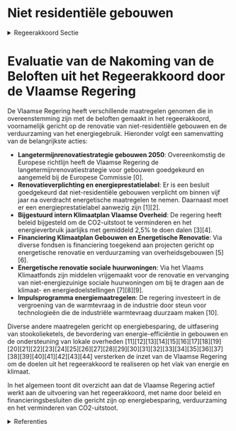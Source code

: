 # Niet residentiële gebouwen

<details>
        <summary>Regeerakkoord Sectie </summary>
        <p>1.2.2 Niet-residentiële gebouwen De Vlaamse regering werkt een lange termijn-doelstelling 2050 uit voor de renovatie van niet-residentiële gebouwen, zal ze op regelmatige basis evalueren en voert tussentijdse ijkpunten in die in lijn zijn met het Vlaamse klimaat- en energieplan 2030. Om de klimaatvoetafdruk van niet energiezuinige tertiaire gebouwen te reduceren, moeten ze vanaf 2021 uiterlijk vijf jaar na een notariële overdracht in volle eigendom grondig energetisch gerenoveerd worden. We werken een gebou-wenpas uit voor niet-residentiële gebouwen en voeren een energieprestatielabel in. Vanaf 2025 moeten alle grote niet-residentiële gebouwen waar de mogelijkheid tot verwarming of koeling in voorzien is, over een energiepresta-tielabel beschikken en vanaf 2030 moeten deze gebouwen een minimaal energieprestatielabel bereiken. De overheidsgebouwen op Vlaams grondgebied geven het goede voorbeeld door minstens 2 jaar eerder te voldoen aan het mini-maal energieprestatielabel. Vanaf 2021 kunnen geen stookolieketels meer geplaatst worden bij nieuwbouw en ingrijpende energetische renovaties. Wanneer er een aardgasnet in de straat ligt, mag vanaf 2021 een bestaande stookolieketel niet meer vervangen worden. De eigenaars worden over alle mogelijke alternatieven geïnformeerd. We verlengen de energielening aan 1% voor huidige doelgroepen (niet-commerciële rechtsper-sonen en coöperatieve vennootschappen). Ook de Vlaamse en lokale overheden nemen hun verantwoordelijkheid en geven het goede voor-beeld. Net zoals de Vlaamse Overheid zullen gemeenten, steden, intercommunales, OCMW’s, provincies en autonome gemeentebedrijven worden gevraagd dat zij hun broeikasgassen met 40% reduceren in 2030 ten opzichte van 2015 en vanaf 2020 per jaar een energiebesparing van 2,09% realiseren op het energieverbruik van hun gebouwenpark (inclusief technische infrastruc-tuur, exclusief onroerend erfgoed),. De Vlaamse overheid helpt de lokale besturen in de onder-linge kennisuitwisseling. De eigen Vlaamse doel-stelling wordt verscherpt naar 2,5% per jaar. Het Vlaams energie- en klimaatagentschap ontwikkelt hiervoor een monitoringsysteem. De Vlaamse overheid neemt zelf een voorbeeldrol op door haar vastgoedportefeuille via het Vlaams EnergieBedrijf en het Facilitair Bedrijf verder te optimaliseren en energie-efficiënter te maken. </p>
        </details> 

# Evaluatie van de Nakoming van de Beloften uit het Regeerakkoord door de Vlaamse Regering

De Vlaamse Regering heeft verschillende maatregelen genomen die in overeenstemming zijn met de beloften gemaakt in het regeerakkoord, voornamelijk gericht op de renovatie van niet-residentiële gebouwen en de verduurzaming van het energiegebruik. Hieronder volgt een samenvatting van de belangrijkste acties:

- **Langetermijnrenovatiestrategie gebouwen 2050**: Overeenkomstig de Europese richtlijn heeft de Vlaamse Regering de langetermijnrenovatiestrategie voor gebouwen goedgekeurd en aangemeld bij de Europese Commissie \[0\].
- **Renovatieverplichting en energieprestatielabel**: Er is een besluit goedgekeurd dat niet-residentiële gebouwen verplicht om binnen vijf jaar na overdracht energetische maatregelen te nemen. Daarnaast moet er een energieprestatielabel aanwezig zijn \[1\]\[2\].
- **Bijgestuurd intern Klimaatplan Vlaamse Overheid**: De regering heeft beleid bijgesteld om de CO2-uitstoot te verminderen en het energieverbruik jaarlijks met gemiddeld 2,5% te doen dalen \[3\]\[4\].
- **Financiering Klimaatplan Gebouwen en Energetische Renovatie**: Via diverse fondsen is financiering toegekend aan projecten gericht op energetische renovatie en verduurzaming van overheidsgebouwen \[5\]\[6\].
- **Energetische renovatie sociale huurwoningen**: Via het Vlaams Klimaatfonds zijn middelen vrijgemaakt voor de renovatie en vervanging van niet-energiezuinige sociale huurwoningen om bij te dragen aan de klimaat- en energiedoelstellingen \[7\]\[8\]\[9\].
- **Impulsprogramma energiemaatregelen**: De regering investeert in de vergroening van de warmtevraag in de industrie door steun voor technologieën die de industriële warmtevraag duurzaam maken \[10\].

Diverse andere maatregelen gericht op energiebesparing, de uitfasering van stookolieketels, de bevordering van energie-efficiëntie in gebouwen en de ondersteuning van lokale overheden \[11\]\[12\]\[13\]\[14\]\[15\]\[16\]\[17\]\[18\]\[19\]\[20\]\[21\]\[22\]\[23\]\[24\]\[25\]\[26\]\[27\]\[28\]\[29\]\[30\]\[31\]\[32\]\[33\]\[34\]\[35\]\[36\]\[37\]\[38\]\[39\]\[40\]\[41\]\[42\]\[43\]\[44\] versterken de inzet van de Vlaamse Regering om de doelen uit het regeerakkoord te realiseren op het vlak van energie en klimaat.

In het algemeen toont dit overzicht aan dat de Vlaamse Regering actief werkt aan de uitvoering van het regeerakkoord, met name door beleid en financieringsbesluiten die gericht zijn op energiebesparing, verduurzaming en het verminderen van CO2-uitstoot.

<details>
        <summary> Referenties</summary>
        
**[\[0\]](https://beslissingenvlaamseregering.vlaanderen.be/?search=Vlaamse%20langetermijnrenovatiestrategie%20gebouwen%202050&dateOption=select&startDate=2020-05-29T08%3A00%3A00Z&endDate=2020-05-29T08%3A00%3A00Z)** : **(2020-05-29)** Vlaamse langetermijnrenovatiestrategie gebouwen 2050 

**[\[1\]](https://beslissingenvlaamseregering.vlaanderen.be/?search=Renovatieverplichting%20voor%20niet-residenti%C3%ABle%20gebouwen&dateOption=select&startDate=2021-05-07T08%3A00%3A00Z&endDate=2021-05-07T08%3A00%3A00Z)** : **(2021-05-07)** Renovatieverplichting voor niet-residentiële gebouwen 

**[\[2\]](https://beslissingenvlaamseregering.vlaanderen.be/?search=Renovatieverplichting%20voor%20niet-residenti%C3%ABle%20gebouwen&dateOption=select&startDate=2021-07-09T08%3A00%3A00Z&endDate=2021-07-09T08%3A00%3A00Z)** : **(2021-07-09)** Renovatieverplichting voor niet-residentiële gebouwen 

**[\[3\]](https://beslissingenvlaamseregering.vlaanderen.be/?search=Bijsturing%20intern%20Klimaatplan%20Vlaamse%20Overheid&dateOption=select&startDate=2021-07-16T06%3A00%3A00Z&endDate=2021-07-16T06%3A00%3A00Z)** : **(2021-07-16)** Bijsturing intern Klimaatplan Vlaamse Overheid 

**[\[4\]](https://beslissingenvlaamseregering.vlaanderen.be/?search=Bijsturing%20intern%20Klimaatplan%20Vlaamse%20overheid&dateOption=select&startDate=2022-07-15T08%3A00%3A00Z&endDate=2022-07-15T08%3A00%3A00Z)** : **(2022-07-15)** Bijsturing intern Klimaatplan Vlaamse overheid 

**[\[5\]](https://beslissingenvlaamseregering.vlaanderen.be/?search=Vlaams%20Klimaatfonds%202021%3A%20cofinanciering%20Klimaat%20Actieplan%20Gebouwen&dateOption=select&startDate=2022-12-23T09%3A00%3A00Z&endDate=2022-12-23T09%3A00%3A00Z)** : **(2022-12-23)** Vlaams Klimaatfonds 2021: cofinanciering Klimaat Actieplan Gebouwen 

**[\[6\]](https://beslissingenvlaamseregering.vlaanderen.be/?search=Plan%20Vlaamse%20Veerkracht%3A%20Besteding%20middelen%20Vlaams%20Klimaatfonds%20voor%20energetische%20renovatie%20gebouwen%20publieke%20sector&dateOption=select&startDate=2022-11-10T07%3A00%3A00Z&endDate=2022-11-10T07%3A00%3A00Z)** : **(2022-11-10)** Plan Vlaamse Veerkracht: Besteding middelen Vlaams Klimaatfonds voor energetische renovatie gebouwen publieke sector 

**[\[7\]](https://beslissingenvlaamseregering.vlaanderen.be/?search=Cofinanciering%20Vlaams%20Klimaatfonds%3A%20energetische%20renovaties%20en%20vervangingsbouw%20van%20sociale%20huurwoningen&dateOption=select&startDate=2022-07-08T08%3A00%3A00Z&endDate=2022-07-08T08%3A00%3A00Z)** : **(2022-07-08)** Cofinanciering Vlaams Klimaatfonds: energetische renovaties en vervangingsbouw van sociale huurwoningen 

**[\[8\]](https://beslissingenvlaamseregering.vlaanderen.be/?search=Cofinanciering%20Vlaams%20Klimaatfonds%20%28VKF%29%3A%20energetische%20renovaties%20en%20vervangingsbouw%20van%20sociale%20huurwoningen&dateOption=select&startDate=2023-12-08T09%3A00%3A00Z&endDate=2023-12-08T09%3A00%3A00Z)** : **(2023-12-08)** Cofinanciering Vlaams Klimaatfonds (VKF): energetische renovaties en vervangingsbouw van sociale huurwoningen 

**[\[9\]](https://beslissingenvlaamseregering.vlaanderen.be/?search=Wijzigingsbesluit%20energieprestatie%20sociale%20huisvesting&dateOption=select&startDate=2020-04-30T08%3A00%3A00Z&endDate=2020-04-30T08%3A00%3A00Z)** : **(2020-04-30)** Wijzigingsbesluit energieprestatie sociale huisvesting 

**[\[10\]](https://beslissingenvlaamseregering.vlaanderen.be/?search=Impulsprogramma%20energiemaatregelen%20ondernemingen%20voor%20onder%20meer%20de%20versnelde%20vergroening%20warmtevraag%20niet-ETS%20industrie%20in%20Vlaanderen&dateOption=select&startDate=2022-12-02T09%3A00%3A00Z&endDate=2022-12-02T09%3A00%3A00Z)** : **(2022-12-02)** Impulsprogramma energiemaatregelen ondernemingen voor onder meer de versnelde vergroening warmtevraag niet-ETS industrie in Vlaanderen 

**[\[11\]](https://beslissingenvlaamseregering.vlaanderen.be/?search=Actualisatie%20van%20het%20kader%20voor%20de%20Oproep%20%27Actieplan%20Energie-Effici%C3%ABntie%20en%20Klimaatimpact%20Vlaamse%20Overheid%202021-2025%27&dateOption=select&startDate=2021-07-16T06%3A00%3A00Z&endDate=2021-07-16T06%3A00%3A00Z)** : **(2021-07-16)** Actualisatie van het kader voor de Oproep 'Actieplan Energie-Efficiëntie en Klimaatimpact Vlaamse Overheid 2021-2025' 

**[\[12\]](https://beslissingenvlaamseregering.vlaanderen.be/?search=Aanpak%20besteding%20middelen%20voor%20verderzetting%20onderbouwde%20aanpak%20energiebesparing%20gebouwenpark%20sector%20Welzijn%2C%20Volksgezondheid%20en%20Gezin&dateOption=select&startDate=2023-11-23T16%3A00%3A00Z&endDate=2023-11-23T16%3A00%3A00Z)** : **(2023-11-23)** Aanpak besteding middelen voor verderzetting onderbouwde aanpak energiebesparing gebouwenpark sector Welzijn, Volksgezondheid en Gezin 

**[\[13\]](https://beslissingenvlaamseregering.vlaanderen.be/?search=Aanpak%20besteding%20middelen%20Vlaams%20Klimaatfonds%20%28VKF%29%20voor%20verderzetting%20onderbouwde%20aanpak%20energiebesparing%20gebouwenpark%20VDAB&dateOption=select&startDate=2023-12-22T09%3A00%3A00Z&endDate=2023-12-22T09%3A00%3A00Z)** : **(2023-12-22)** Aanpak besteding middelen Vlaams Klimaatfonds (VKF) voor verderzetting onderbouwde aanpak energiebesparing gebouwenpark VDAB 

**[\[14\]](https://beslissingenvlaamseregering.vlaanderen.be/?search=Plan%20Vlaamse%20Veerkracht%3A%20Vlaamse%20Energiebedrijf%20%28VEB%29%20energie-effici%C3%ABntie%20Vlaamse%20overheid&dateOption=select&startDate=2021-07-16T06%3A00%3A00Z&endDate=2021-07-16T06%3A00%3A00Z)** : **(2021-07-16)** Plan Vlaamse Veerkracht: Vlaamse Energiebedrijf (VEB) energie-efficiëntie Vlaamse overheid 

**[\[15\]](https://beslissingenvlaamseregering.vlaanderen.be/?search=Overheidsopdracht%20%27De%20ondersteuning%20van%20de%20Vereniging%20van%20Mede-Eigenaars%20van%20appartementsgebouwen%20bij%20de%20opmaak%20van%20een%20renovatiemasterplan%27&dateOption=select&startDate=2022-07-08T08%3A00%3A00Z&endDate=2022-07-08T08%3A00%3A00Z)** : **(2022-07-08)** Overheidsopdracht 'De ondersteuning van de Vereniging van Mede-Eigenaars van appartementsgebouwen bij de opmaak van een renovatiemasterplan' 

**[\[16\]](https://beslissingenvlaamseregering.vlaanderen.be/?search=Besteding%20middelen%20Vlaams%20Klimaatfonds%20%28VKF%29%20voor%20verderzetting%20onderbouwde%20aanpak%20energiebesparing%20gebouwenpark%20in%20de%20sector%20Welzijn%2C%20Volksgezondheid%20en%20Gezin&dateOption=select&startDate=2021-07-02T08%3A00%3A00Z&endDate=2021-07-02T08%3A00%3A00Z)** : **(2021-07-02)** Besteding middelen Vlaams Klimaatfonds (VKF) voor verderzetting onderbouwde aanpak energiebesparing gebouwenpark in de sector Welzijn, Volksgezondheid en Gezin 

**[\[17\]](https://beslissingenvlaamseregering.vlaanderen.be/?search=Aanpak%20besteding%20middelen%20Vlaams%20Klimaatfonds%20%28VKF%29%20voor%20de%20maatregel%20%E2%80%98Erfgoed%3A%20educatie%20en%20sensibilisatie%20met%20het%20oog%20op%20energiezuinig%20erfgoed%E2%80%99&dateOption=select&startDate=2023-10-20T08%3A00%3A00Z&endDate=2023-10-20T08%3A00%3A00Z)** : **(2023-10-20)** Aanpak besteding middelen Vlaams Klimaatfonds (VKF) voor de maatregel ‘Erfgoed: educatie en sensibilisatie met het oog op energiezuinig erfgoed’ 

**[\[18\]](https://beslissingenvlaamseregering.vlaanderen.be/?search=Wijzigingsbesluit%20energieprestatie%20sociale%20huisvesting&dateOption=select&startDate=2020-07-10T08%3A00%3A00Z&endDate=2020-07-10T08%3A00%3A00Z)** : **(2020-07-10)** Wijzigingsbesluit energieprestatie sociale huisvesting 

**[\[19\]](https://beslissingenvlaamseregering.vlaanderen.be/?search=Wijziging%20Energiedecreet%3A%20maatregelen%20versnelde%20energietransitie%20gebouwen%20naar%20meer%20emissie-%20en%20milieuvriendelijke%20verwarmingstechnieken&dateOption=select&startDate=2021-12-10T09%3A00%3A00Z&endDate=2021-12-10T09%3A00%3A00Z)** : **(2021-12-10)** Wijziging Energiedecreet: maatregelen versnelde energietransitie gebouwen naar meer emissie- en milieuvriendelijke verwarmingstechnieken 

**[\[20\]](https://beslissingenvlaamseregering.vlaanderen.be/?search=Wijziging%20Energiedecreet%3A%20maatregelen%20versnelde%20energietransitie%20gebouwen%20naar%20meer%20emissie-%20en%20milieuvriendelijke%20verwarmingstechnieken&dateOption=select&startDate=2021-10-29T09%3A15%3A00Z&endDate=2021-10-29T09%3A15%3A00Z)** : **(2021-10-29)** Wijziging Energiedecreet: maatregelen versnelde energietransitie gebouwen naar meer emissie- en milieuvriendelijke verwarmingstechnieken 

**[\[21\]](https://beslissingenvlaamseregering.vlaanderen.be/?search=Wijziging%20Energiedecreet%3A%20maatregelen%20versnelde%20energietransitie%20gebouwen%20naar%20meer%20emissie-%20en%20milieuvriendelijke%20verwarmingstechnieken&dateOption=select&startDate=2022-02-18T09%3A00%3A00Z&endDate=2022-02-18T09%3A00%3A00Z)** : **(2022-02-18)** Wijziging Energiedecreet: maatregelen versnelde energietransitie gebouwen naar meer emissie- en milieuvriendelijke verwarmingstechnieken 

**[\[22\]](https://beslissingenvlaamseregering.vlaanderen.be/?search=Aanpak%20besteding%20middelen%20Vlaams%20Klimaatfonds%20voor%20de%20maatregel%20%E2%80%98Erfgoed%3A%20educatie%20en%20sensibilisatie%20met%20het%20oog%20op%20energiezuinig%20erfgoed%E2%80%99&dateOption=select&startDate=2022-09-02T08%3A00%3A00Z&endDate=2022-09-02T08%3A00%3A00Z)** : **(2022-09-02)** Aanpak besteding middelen Vlaams Klimaatfonds voor de maatregel ‘Erfgoed: educatie en sensibilisatie met het oog op energiezuinig erfgoed’ 

**[\[23\]](https://beslissingenvlaamseregering.vlaanderen.be/?search=Aanpak%20besteding%20middelen%20Vlaams%20Klimaatfonds%20voor%20verderzetting%20onderbouwde%20aanpak%20energiebesparing%20gebouwenpark%20VDAB&dateOption=select&startDate=2021-12-03T09%3A00%3A00Z&endDate=2021-12-03T09%3A00%3A00Z)** : **(2021-12-03)** Aanpak besteding middelen Vlaams Klimaatfonds voor verderzetting onderbouwde aanpak energiebesparing gebouwenpark VDAB 

**[\[24\]](https://beslissingenvlaamseregering.vlaanderen.be/?search=Wijziging%20Energiedecreet%3A%20maatregelen%20versnelde%20energietransitie%20gebouwen%20naar%20meer%20emissie-%20en%20milieuvriendelijke%20verwarmingstechnieken&dateOption=select&startDate=2021-12-17T09%3A00%3A00Z&endDate=2021-12-17T09%3A00%3A00Z)** : **(2021-12-17)** Wijziging Energiedecreet: maatregelen versnelde energietransitie gebouwen naar meer emissie- en milieuvriendelijke verwarmingstechnieken 

**[\[25\]](https://beslissingenvlaamseregering.vlaanderen.be/?search=Wijziging%20energiebesluit%3A%20ZEV-premie%2C%20energieleningen%2C%20sloop%20en%20heropbouw%20en%20berekening%20onrendabele%20top&dateOption=select&startDate=2019-12-20T09%3A00%3A00Z&endDate=2019-12-20T09%3A00%3A00Z)** : **(2019-12-20)** Wijziging energiebesluit: ZEV-premie, energieleningen, sloop en heropbouw en berekening onrendabele top 

**[\[26\]](https://beslissingenvlaamseregering.vlaanderen.be/?search=Wijziging%20energiebesluit%3A%20ZEV-premie%2C%20energieleningen%2C%20sloop%20en%20heropbouw%20en%20onrendabele%20top&dateOption=select&startDate=2019-10-25T08%3A00%3A00Z&endDate=2019-10-25T08%3A00%3A00Z)** : **(2019-10-25)** Wijziging energiebesluit: ZEV-premie, energieleningen, sloop en heropbouw en onrendabele top 

**[\[27\]](https://beslissingenvlaamseregering.vlaanderen.be/?search=Visienota%20%27Cofinanciering%20in%20functie%20van%20de%20kosteneffici%C3%ABntie%20voor%20allocatie%20van%20middelen%20uit%20het%20Vlaams%20Klimaatfonds%20voor%20Vlaamse%20mitigatiemaatregelen%27&dateOption=select&startDate=2020-09-11T08%3A00%3A00Z&endDate=2020-09-11T08%3A00%3A00Z)** : **(2020-09-11)** Visienota 'Cofinanciering in functie van de kostenefficiëntie voor allocatie van middelen uit het Vlaams Klimaatfonds voor Vlaamse mitigatiemaatregelen' 

**[\[28\]](https://beslissingenvlaamseregering.vlaanderen.be/?search=Lancering%20van%20oproepen%20tot%20het%20indienen%20van%20sensibiliserings-%20en%20overtuigingsinitiatieven%20voor%20het%20verhogen%20van%20de%20renovatiegraad&dateOption=select&startDate=2021-04-02T08%3A00%3A00Z&endDate=2021-04-02T08%3A00%3A00Z)** : **(2021-04-02)** Lancering van oproepen tot het indienen van sensibiliserings- en overtuigingsinitiatieven voor het verhogen van de renovatiegraad 

**[\[29\]](https://beslissingenvlaamseregering.vlaanderen.be/?search=Verzamelbesluit%20energie&dateOption=select&startDate=2022-12-02T09%3A00%3A00Z&endDate=2022-12-02T09%3A00%3A00Z)** : **(2022-12-02)** Verzamelbesluit energie 

**[\[30\]](https://beslissingenvlaamseregering.vlaanderen.be/?search=Aanpak%20besteding%20middelen%20Vlaams%20Klimaatfonds%202022%20voor%20uitfasering%20stookolieketels%20en%20energiebesparing%20in%20het%20gesubsidieerd%20onderwijs%20en%20het%20gemeenschapsonderwijs&dateOption=select&startDate=2022-11-18T09%3A00%3A00Z&endDate=2022-11-18T09%3A00%3A00Z)** : **(2022-11-18)** Aanpak besteding middelen Vlaams Klimaatfonds 2022 voor uitfasering stookolieketels en energiebesparing in het gesubsidieerd onderwijs en het gemeenschapsonderwijs 

**[\[31\]](https://beslissingenvlaamseregering.vlaanderen.be/?search=Aanpak%20besteding%20middelen%20Vlaams%20Klimaatfonds%20voor%20verderzetting%20onderbouwde%20aanpak%20energiebesparing%20gebouwenpark%20Natuur%20en%20Bos%20%28ANB%29&dateOption=select&startDate=2023-04-28T08%3A00%3A00Z&endDate=2023-04-28T08%3A00%3A00Z)** : **(2023-04-28)** Aanpak besteding middelen Vlaams Klimaatfonds voor verderzetting onderbouwde aanpak energiebesparing gebouwenpark Natuur en Bos (ANB) 

**[\[32\]](https://beslissingenvlaamseregering.vlaanderen.be/?search=Visienota%20%27Bijkomende%20maatregelen%20Klimaat%27&dateOption=select&startDate=2021-11-05T15%3A30%3A00Z&endDate=2021-11-05T15%3A30%3A00Z)** : **(2021-11-05)** Visienota 'Bijkomende maatregelen Klimaat' 

**[\[33\]](https://beslissingenvlaamseregering.vlaanderen.be/?search=Verzamelbesluit%20energie&dateOption=select&startDate=2022-10-21T08%3A00%3A00Z&endDate=2022-10-21T08%3A00%3A00Z)** : **(2022-10-21)** Verzamelbesluit energie 

**[\[34\]](https://beslissingenvlaamseregering.vlaanderen.be/?search=Verzamelbesluit%20energie%20%28VZB%20IX%29&dateOption=select&startDate=2023-06-16T08%3A00%3A00Z&endDate=2023-06-16T08%3A00%3A00Z)** : **(2023-06-16)** Verzamelbesluit energie (VZB IX) 

**[\[35\]](https://beslissingenvlaamseregering.vlaanderen.be/?search=Steun%20energetische%20renovatieprojecten%20noodkoopwoningen%20en%20energielening&dateOption=select&startDate=2021-05-21T08%3A00%3A00Z&endDate=2021-05-21T08%3A00%3A00Z)** : **(2021-05-21)** Steun energetische renovatieprojecten noodkoopwoningen en energielening 

**[\[36\]](https://beslissingenvlaamseregering.vlaanderen.be/?search=Steun%20energetische%20renovatieprojecten%20noodkoopwoningen%20en%20energielening&dateOption=select&startDate=2021-07-16T06%3A00%3A00Z&endDate=2021-07-16T06%3A00%3A00Z)** : **(2021-07-16)** Steun energetische renovatieprojecten noodkoopwoningen en energielening 

**[\[37\]](https://beslissingenvlaamseregering.vlaanderen.be/?search=Verzamelbesluit%20energie&dateOption=select&startDate=2022-07-08T08%3A00%3A00Z&endDate=2022-07-08T08%3A00%3A00Z)** : **(2022-07-08)** Verzamelbesluit energie 

**[\[38\]](https://beslissingenvlaamseregering.vlaanderen.be/?search=Visienota%20%27Warmteplan%202025%27&dateOption=select&startDate=2021-12-10T09%3A00%3A00Z&endDate=2021-12-10T09%3A00%3A00Z)** : **(2021-12-10)** Visienota 'Warmteplan 2025' 

**[\[39\]](https://beslissingenvlaamseregering.vlaanderen.be/?search=Herverdeling%20krediet%20energie-effici%C3%ABntiemaatregelen%20eigen%20gebouwen&dateOption=select&startDate=2023-12-15T09%3A00%3A00Z&endDate=2023-12-15T09%3A00%3A00Z)** : **(2023-12-15)** Herverdeling krediet energie-efficiëntiemaatregelen eigen gebouwen 

**[\[40\]](https://beslissingenvlaamseregering.vlaanderen.be/?search=Verzamelbesluit%20energie%20X%20%28VZB%20X%29&dateOption=select&startDate=2023-10-20T08%3A00%3A00Z&endDate=2023-10-20T08%3A00%3A00Z)** : **(2023-10-20)** Verzamelbesluit energie X (VZB X) 

**[\[41\]](https://beslissingenvlaamseregering.vlaanderen.be/?search=Vlaamse%20klimaatstrategie%202050&dateOption=select&startDate=2019-12-20T09%3A00%3A00Z&endDate=2019-12-20T09%3A00%3A00Z)** : **(2019-12-20)** Vlaamse klimaatstrategie 2050 

**[\[42\]](https://beslissingenvlaamseregering.vlaanderen.be/?search=Verzamelbesluit%20energie&dateOption=select&startDate=2021-07-16T06%3A00%3A00Z&endDate=2021-07-16T06%3A00%3A00Z)** : **(2021-07-16)** Verzamelbesluit energie 

**[\[43\]](https://beslissingenvlaamseregering.vlaanderen.be/?search=Definitief%20Vlaams%20Energie-%20en%20Klimaatplan%202021-2030&dateOption=select&startDate=2019-12-09T07%3A30%3A00Z&endDate=2019-12-09T07%3A30%3A00Z)** : **(2019-12-09)** Definitief Vlaams Energie- en Klimaatplan 2021-2030 

**[\[44\]](https://beslissingenvlaamseregering.vlaanderen.be/?search=Vermindering%20onroerende%20voorheffing%20%20voor%20nieuwbouw%20en%20ingrijpende%20energetische%20renovatie%20en%20toepassingsvoorwaarden%20verlaagd%20tarief%20voor%20aankoop%20van%20een%20enige%20eigen%20woning%20&dateOption=select&startDate=2021-07-02T08%3A00%3A00Z&endDate=2021-07-02T08%3A00%3A00Z)** : **(2021-07-02)** Vermindering onroerende voorheffing  voor nieuwbouw en ingrijpende energetische renovatie en toepassingsvoorwaarden verlaagd tarief voor aankoop van een enige eigen woning  
        </details> 


